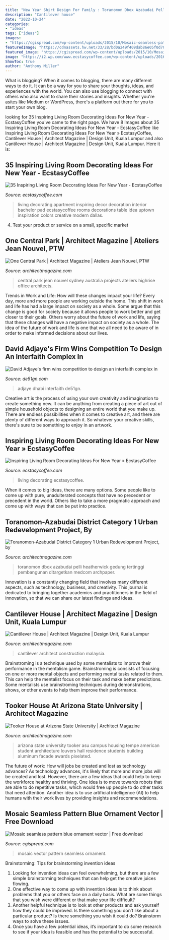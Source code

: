 ```yaml
---
title: "New Year Shirt Design For Family : Toranomon Dbox Azabudai Pelli Heatherwick Gedung Tertinggi Pembangunan Ditargetkan Medcom Archpaper"
description: "Cantilever house"
date: "2022-10-24"
categories:
- "ideas"
tags: ["ideas"]
images:
- "https://cgispread.com/wp-content/uploads/2015/10/Mosaic-seamless-pattern-blue-ornament-vector.jpg"
featuredImage: "https://cdnassets.hw.net/33/28/bd0a249f409dab86e05f0d705711/toranomon-azabudai-pelli-clarke-pellii-2019-01.jpg"
featured_image: "https://cgispread.com/wp-content/uploads/2015/10/Mosaic-seamless-pattern-blue-ornament-vector.jpg"
image: "https://i2.wp.com/www.ecstasycoffee.com/wp-content/uploads/2016/11/creative-living-room4.jpg?resize=600%2C901&amp;ssl=1"
ShowToc: true
author: "Anthony Miller"
---
```



What is blogging?
When it comes to blogging, there are many different ways to do it. It can be a way for you to share your thoughts, ideas, and experiences with the world. You can also use blogging to connect with others who also want to share their stories and insights. Whether you're asites like Medium or WordPress, there's a platform out there for you to start your own blog.

	

		
looking for 35 Inspiring Living Room Decorating Ideas For New Year - EcstasyCoffee you've came to the right page. We have 8 Images about 35 Inspiring Living Room Decorating Ideas For New Year - EcstasyCoffee like Inspiring Living Room Decorating Ideas For New Year » EcstasyCoffee, Cantilever House | Architect Magazine | Design Unit, Kuala Lumpur and also Cantilever House | Architect Magazine | Design Unit, Kuala Lumpur. Here it is:
		
    
## 35 Inspiring Living Room Decorating Ideas For New Year - EcstasyCoffee

<img loading=lazy src="http://i2.wp.com/www.ecstasycoffee.com/wp-content/uploads/2016/11/creative-living-room-new-year-2017.jpg?resize=600%2C844" onerror="this.onerror=null;this.src='https://tse1.mm.bing.net/th?id=OIP.nxzhW3eH8C2dnC0lsgFD-wHaKa&amp;pid=15.1';" alt="35 Inspiring Living Room Decorating Ideas For New Year - EcstasyCoffee">

_Source: ecstasycoffee.com_

>living decorating apartment inspiring decor decoration interior bachelor pad ecstasycoffee rooms decorations table idea uptown inspiration colors creative modern dallas. 

	

4. Test your product or service on a small, specific market

    
## One Central Park | Architect Magazine | Ateliers Jean Nouvel, PTW

<img loading=lazy src="https://cdnassets.hw.net/b9/74/bf7abebe46c7882f41d2a559677a/381ca90e-2ecd-4d23-bf4d-cd9eec8ca93d.jpg" onerror="this.onerror=null;this.src='https://tse1.mm.bing.net/th?id=OIP._vOtvW2ny8JToXsLUKg9uAHaLH&amp;pid=15.1';" alt="One Central Park | Architect Magazine | Ateliers Jean Nouvel, PTW">

_Source: architectmagazine.com_

>central park jean nouvel sydney australia projects ateliers highrise office architects. 

	

Trends in Work and Life: How will these changes impact your life?
Every day, more and more people are working outside the home. This shift in work and life has had a large impact on society as a whole. Some argue that this change is good for society because it allows people to work better and get closer to their goals. Others worry about the future of work and life, saying that these changes will have a negative impact on society as a whole. The idea of the future of work and life is one that we all need to be aware of in order to make informed decisions about our lives.

    
## David Adjaye&#039;s Firm Wins Competition To Design An Interfaith Complex In

<img loading=lazy src="http://de51gn.com/wp-content/uploads/2019/09/06_Church_-_Interior_View.jpg" onerror="this.onerror=null;this.src='https://tse1.mm.bing.net/th?id=OIP.Np571DkRmUfWN7TuloKXywHaKe&amp;pid=15.1';" alt="David Adjaye&#039;s firm wins competition to design an interfaith complex in">

_Source: de51gn.com_

>adjaye dhabi interfaith de51gn. 

	

Creative art is the process of using your own creativity and imagination to create something new. It can be anything from creating a piece of art out of simple household objects to designing an entire world that you make up. There are endless possibilities when it comes to creative art, and there are plenty of different ways to approach it. So whatever your creative skills, there's sure to be something to enjoy in an artwork.

    
## Inspiring Living Room Decorating Ideas For New Year » EcstasyCoffee

<img loading=lazy src="https://i2.wp.com/www.ecstasycoffee.com/wp-content/uploads/2016/11/creative-living-room4.jpg?resize=600%2C901&amp;ssl=1" onerror="this.onerror=null;this.src='https://tse1.mm.bing.net/th?id=OIP.f9_AQbMzVNj5sQQEgAepUwHaLH&amp;pid=15.1';" alt="Inspiring Living Room Decorating Ideas For New Year » EcstasyCoffee">

_Source: ecstasycoffee.com_

>living decorating ecstasycoffee. 

	

When it comes to big ideas, there are many options. Some people like to come up with pure, unadulterated concepts that have no precedent or precedent in the world. Others like to take a more pragmatic approach and come up with ways that can be put into practice. 

    
## Toranomon-Azabudai District Category 1 Urban Redevelopment Project, By

<img loading=lazy src="https://cdnassets.hw.net/33/28/bd0a249f409dab86e05f0d705711/toranomon-azabudai-pelli-clarke-pellii-2019-01.jpg" onerror="this.onerror=null;this.src='https://tse2.mm.bing.net/th?id=OIP.f_FE7M4O4mw09DFsq7IB-QHaEK&amp;pid=15.1';" alt="Toranomon-Azabudai District Category 1 Urban Redevelopment Project, by">

_Source: architectmagazine.com_

>toranomon dbox azabudai pelli heatherwick gedung tertinggi pembangunan ditargetkan medcom archpaper. 

	

Innovation is a constantly changing field that involves many different aspects, such as technology, business, and creativity. This journal is dedicated to bringing together academics and practitioners in the field of innovation, so that we can share our latest findings and ideas.

    
## Cantilever House | Architect Magazine | Design Unit, Kuala Lumpur

<img loading=lazy src="https://cdnassets.hw.net/de/42/4ca010224e70aa9b3bd9bfd4de5b/ext72-hero.jpg" onerror="this.onerror=null;this.src='https://tse1.mm.bing.net/th?id=OIP.ThOpyRb14M22lJtmZZhg9QHaE8&amp;pid=15.1';" alt="Cantilever House | Architect Magazine | Design Unit, Kuala Lumpur">

_Source: architectmagazine.com_

>cantilever architect construction malaysia. 

	

Brainstroming is a technique used by some mentalists to improve their performance in the mentalism game. Brainstroming is consists of focusing on one or more mental objects and performing mental tasks related to them. This can help the mentalist focus on their task and make better predictions. Some mentalists use brainstroming techniques during demonstrations, shows, or other events to help them improve their performance.

    
## Tooker House At Arizona State University | Architect Magazine

<img loading=lazy src="https://cdnassets.hw.net/4a/4b/185798af44d1948f1bf1091ece39/2017-10-31-tooker-house-arizona-state-university-7.jpg" onerror="this.onerror=null;this.src='https://tse1.mm.bing.net/th?id=OIP.gJ9yRPCv4_f21RRmwWRXowHaE8&amp;pid=15.1';" alt="Tooker House at Arizona State University | Architect Magazine">

_Source: architectmagazine.com_

>arizona state university tooker asu campus housing tempe american student architecture louvers hall residence students building aluminum facade awards pixelated. 

	

The future of work: How will jobs be created and lost as technology advances?
As technology advances, it's likely that more and more jobs will be created and lost. However, there are a few ideas that could help to keep the workforce healthy and thriving. One idea is to move towards robots that are able to do repetitive tasks, which would free up people to do other tasks that need attention. Another idea is to use artificial intelligence (AI) to help humans with their work lives by providing insights and recommendations.

    
## Mosaic Seamless Pattern Blue Ornament Vector | Free Download

<img loading=lazy src="https://cgispread.com/wp-content/uploads/2015/10/Mosaic-seamless-pattern-blue-ornament-vector.jpg" onerror="this.onerror=null;this.src='https://tse2.mm.bing.net/th?id=OIP.vPVRtaizJfEXYobzEB-JaQHaLH&amp;pid=15.1';" alt="Mosaic seamless pattern blue ornament vector | Free download">

_Source: cgispread.com_

>mosaic vector pattern seamless ornament. 

	

Brainstorming: Tips for brainstorming invention ideas
1. Looking for invention ideas can feel overwhelming, but there are a few simple brainstorming techniques that can help get the creative juices flowing.
2. One effective way to come up with invention ideas is to think about problems that you or others face on a daily basis. What are some things that you wish were different or that make your life difficult?
3. Another helpful technique is to look at other products and ask yourself how they could be improved. Is there something you don’t like about a particular product? Is there something you wish it could do? Brainstorm ways to solve these issues.
4. Once you have a few potential ideas, it’s important to do some research to see if your idea is feasible and has the potential to be successful.

